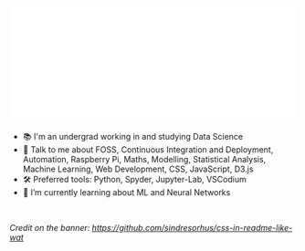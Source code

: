 <div align="center">
	<br>
	<a href="https://github.com/richardpordan/richardpordan/banner.svg">
		<img src="banner.svg" width="800" height="200" alt="banner">
	</a>
	<br>
</div>

- 📚 I'm an undergrad working in and studying Data Science
- 👀 Talk to me about FOSS, Continuous Integration and Deployment, Automation, Raspberry Pi, Maths, Modelling, Statistical Analysis, Machine Learning, Web Development, CSS, JavaScript, D3.js
- 🛠️ Preferred tools: Python, Spyder, Jupyter-Lab, VSCodium
- 🌱 I’m currently learning about ML and Neural Networks

<br>

*Credit on the banner: https://github.com/sindresorhus/css-in-readme-like-wat*